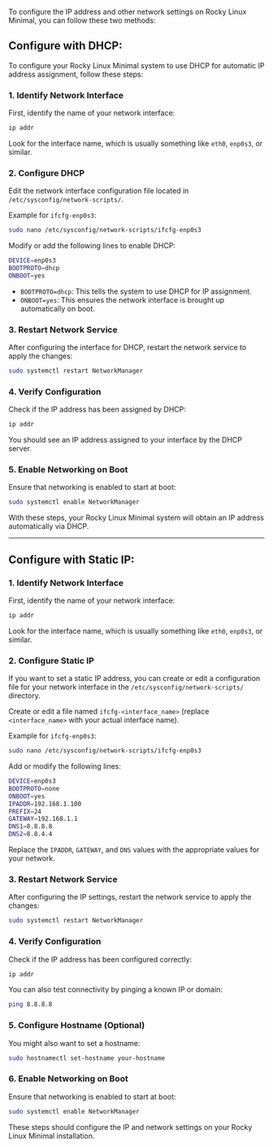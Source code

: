 To configure the IP address and other network settings on Rocky Linux Minimal, you can follow these two methods:

## Configure with DHCP:

To configure your Rocky Linux Minimal system to use DHCP for automatic IP address assignment, follow these steps:

### 1. **Identify Network Interface**
   First, identify the name of your network interface:
   ```bash
   ip addr
   ```
   Look for the interface name, which is usually something like `eth0`, `enp0s3`, or similar.

### 2. **Configure DHCP**
   Edit the network interface configuration file located in `/etc/sysconfig/network-scripts/`.

   Example for `ifcfg-enp0s3`:
   ```bash
   sudo nano /etc/sysconfig/network-scripts/ifcfg-enp0s3
   ```

   Modify or add the following lines to enable DHCP:
   ```bash
   DEVICE=enp0s3
   BOOTPROTO=dhcp
   ONBOOT=yes
   ```

   - `BOOTPROTO=dhcp`: This tells the system to use DHCP for IP assignment.
   - `ONBOOT=yes`: This ensures the network interface is brought up automatically on boot.

### 3. **Restart Network Service**
   After configuring the interface for DHCP, restart the network service to apply the changes:
   ```bash
   sudo systemctl restart NetworkManager
   ```

### 4. **Verify Configuration**
   Check if the IP address has been assigned by DHCP:
   ```bash
   ip addr
   ```

   You should see an IP address assigned to your interface by the DHCP server.

### 5. **Enable Networking on Boot**
   Ensure that networking is enabled to start at boot:
   ```bash
   sudo systemctl enable NetworkManager
   ```

With these steps, your Rocky Linux Minimal system will obtain an IP address automatically via DHCP.

---

## Configure with Static IP:

### 1. **Identify Network Interface**
   First, identify the name of your network interface:
   ```bash
   ip addr
   ```
   Look for the interface name, which is usually something like `eth0`, `enp0s3`, or similar.






### 2. **Configure Static IP**
   If you want to set a static IP address, you can create or edit a configuration file for your network interface in the `/etc/sysconfig/network-scripts/` directory.

   Create or edit a file named `ifcfg-<interface_name>` (replace `<interface_name>` with your actual interface name).

   Example for `ifcfg-enp0s3`:
   ```bash
   sudo nano /etc/sysconfig/network-scripts/ifcfg-enp0s3
   ```

   Add or modify the following lines:
   ```bash
   DEVICE=enp0s3
   BOOTPROTO=none
   ONBOOT=yes
   IPADDR=192.168.1.100
   PREFIX=24
   GATEWAY=192.168.1.1
   DNS1=8.8.8.8
   DNS2=8.8.4.4
   ```

   Replace the `IPADDR`, `GATEWAY`, and `DNS` values with the appropriate values for your network.

### 3. **Restart Network Service**
   After configuring the IP settings, restart the network service to apply the changes:
   ```bash
   sudo systemctl restart NetworkManager
   ```

### 4. **Verify Configuration**
   Check if the IP address has been configured correctly:
   ```bash
   ip addr
   ```

   You can also test connectivity by pinging a known IP or domain:
   ```bash
   ping 8.8.8.8
   ```

### 5. **Configure Hostname (Optional)**
   You might also want to set a hostname:
   ```bash
   sudo hostnamectl set-hostname your-hostname
   ```

### 6. **Enable Networking on Boot**
   Ensure that networking is enabled to start at boot:
   ```bash
   sudo systemctl enable NetworkManager
   ```

These steps should configure the IP and network settings on your Rocky Linux Minimal installation.
